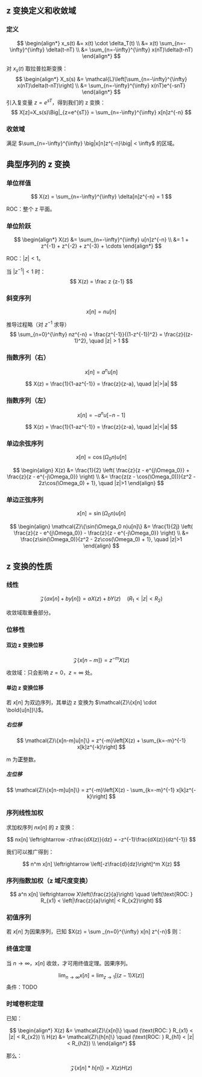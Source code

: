 ## z 变换定义和收敛域

### 定义

$$
\begin{align*}
x_s(t) &= x(t) \cdot \delta_T(t) \\
&= x(t) \sum_{n=-\infty}^{\infty} \delta(t-nT) \\
&= \sum_{n=-\infty}^{\infty} x(nT)\delta(t-nT)
\end{align*}
$$

对 $x_s(t)$ 取拉普拉斯变换：
$$
\begin{align*}
X_s(s) &= \mathcal{L}\left[\sum_{n=-\infty}^{\infty} x(nT)\delta(t-nT)\right] \\
&= \sum_{n=-\infty}^{\infty} x(nT)e^{-snT}
\end{align*}
$$
引入复变量 $z = e^{sT}$，得到我们的 z 变换：
$$
X[z]=X_s(s)\Big|_{z=e^{sT}} = \sum_{n=-\infty}^{\infty} x[n]z^{-n}
$$

### 收敛域

满足 $\sum_{n=-\infty}^{\infty} \big|x[n]z^{-n}\big| < \infty$ 的区域。

## 典型序列的 z 变换

### 单位样值

$$
X(z) = \sum_{n=-\infty}^{\infty} \delta[n]z^{-n} = 1
$$

ROC：整个 z 平面。

### 单位阶跃

$$
\begin{align*}
X(z) &= \sum_{n=-\infty}^{\infty} u[n]z^{-n} \\
&= 1 + z^{-1} + z^{-2} + z^{-3} + \cdots
\end{align*}
$$

ROC：$|z| < 1$。

当 $|z^{-1}|<1$ 时：
$$
X(z) = \frac z {z-1}
$$

### 斜变序列

$$
x[n] = n u[n]
$$

推导过程略（对 $z^{-1}$ 求导）
$$
\sum_{n=0}^{\infty} nz^{-n} = \frac{z^{-1}}{(1-z^{-1})^2} = \frac{z}{(z-1)^2}, \quad |z| > 1
$$

### 指数序列（右）

$$
x[n] = a^nu[n]
$$


$$
X(z) = \frac{1}{1-az^{-1}} = \frac{z}{z-a}, \quad |z|>|a|
$$

### 指数序列（左）

$$
x[n] = -a^{n}u[-n-1]
$$


$$
X(z) = \frac{1}{1-az^{-1}} = \frac{z}{z-a}, \quad |z|<|a|
$$

### 单边余弦序列

$$
x[n]=\cos (\Omega_0 n)u[n]
$$

$$
\begin{align}
X(z) &= \frac{1}{2} \left( \frac{z}{z - e^{j\Omega_0}} + \frac{z}{z - e^{-j\Omega_0}} \right) \\
&= \frac{z(z - \cos(\Omega_0))}{z^2 - 2z\cos(\Omega_0) + 1}, \quad |z|>1
\end{align}
$$

### 单边正弦序列

$$
x[n]=\sin (\Omega_0 n)u[n]
$$

$$
\begin{align}
\mathcal{Z}\{\sin(\Omega_0 n)u[n]\} &= \frac{1}{2j} \left( \frac{z}{z - e^{j\Omega_0}} - \frac{z}{z - e^{-j\Omega_0}} \right) \\
&= \frac{z\sin(\Omega_0)}{z^2 - 2z\cos(\Omega_0) + 1}, \quad |z|>1
\end{align}
$$

## z 变换的性质

### 线性

$$
\mathcal{Z}\{ax[n]+by[n]\} = aX(z)+bY(z) \quad (R_1 < |z| < R_2)
$$

收敛域取重叠部分。

### 位移性

#### 双边 z 变换位移

$$
\mathcal{Z}\{x[n-m]\} = z^{-m}X(z)
$$

收敛域：只会影响 $z=0$，$z=\infty$ 处。

#### 单边 z 变换位移

若 $x[n]$ 为双边序列，其单边 z 变换为 $\mathcal{Z}\{x[n] \cdot \bold{u[n]}\}$。

##### 右位移

$$
\mathcal{Z}\{x[n-m]u[n]\} = z^{-m}\left[X(z) + \sum_{k=-m}^{-1} x[k]z^{-k}\right]
$$

m 为**正**整数。

##### 左位移

$$
\mathcal{Z}\{x[n-m]u[n]\} = z^{-m}\left[X(z) - \sum_{k=-m}^{-1} x[k]z^{-k}\right]
$$

### 序列线性加权

求加权序列 $nx[n]$ 的 z 变换：

$$
nx[n] \leftrightarrow -z\frac{dX(z)}{dz} = -z^{-1}\frac{dX(z)}{dz^{-1}}
$$

我们可以推广得到：

$$
n^m x[n] \leftrightarrow \left[-z\frac{d}{dz}\right]^m X(z)
$$

### 序列指数加权（z 域尺度变换）

$$
a^n x[n] \leftrightarrow X\left(\frac{z}{a}\right) \quad \left(\text{ROC: } R_{x1} < \left|\frac{z}{a}\right| < R_{x2}\right)
$$

### 初值序列

若 $x[n]$ 为因果序列，已知 $X(z) = \sum _{n=0}^{\infty} x[n] z^{-n}$ 则：

### 终值定理

当 $n \rightarrow \infty$，$x[n]$ 收敛，才可用终值定理。因果序列。

$$
\lim_{n\rightarrow\infty}x[n] = \lim_{z\rightarrow1}[(z-1)X(z)]
$$
条件：TODO

### 时域卷积定理

已知：

$$
\begin{align*}
X(z) &= \mathcal{Z}\{x[n]\} \quad (\text{ROC: } R_{x1} < |z| < R_{x2}) \\
H(z) &= \mathcal{Z}\{h[n]\} \quad (\text{ROC: } R_{h1} < |z| < R_{h2}) \\
\end{align*}
$$

那么：

$$
\mathcal{Z}\{x[n] * h[n]\} = X(z)H(z)
$$
